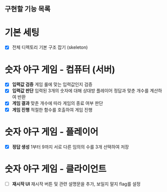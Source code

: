 ## 구현할 기능 목록

# 기본 세팅

- [x] 전체 디렉토리 기본 구조 잡기 (skeleton)

# 숫자 야구 게임 - 컴퓨터 (서버)

- [x] **입력값 검증** 게임 룰에 맞는 입력값인지 검증
- [x] **입력값 판단** 입력된 3개의 숫자에 대해 상대방 플레이어 정답과 맞춘 개수를 계산하여 반환
- [x] **게임 결과** 맞춘 개수에 따라 게임의 종료 여부 판단
- [x] **게임 진행** 적절한 함수를 호출하여 게임 진행

# 숫자 야구 게임 - 플레이어

- [x] **정답 생성** 1부터 9까지 서로 다른 임의의 수를 3개 선택하여 저장

# 숫자 야구 게임 - 클라이언트

- [ ] **재시작 UI** 재시작 버튼 및 관련 설명문을 추가, 보일지 말지 flag를 설정
